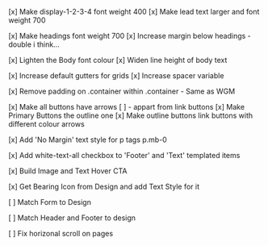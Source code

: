 [x] Make display-1-2-3-4 font weight 400
[x] Make lead text larger and font weight 700

[x] Make headings font weight 700
[x] Increase margin below headings - double i think...

[x] Lighten the Body font colour
[x] Widen line height of body text

[x] Increase default gutters for grids
[x] Increase spacer variable

[x] Remove padding on .container within .container - Same as WGM

[x] Make all buttons have arrows
[ ] - appart from link buttons
[x] Make Primary Buttons the outline one
[x] Make outline buttons link buttons with different colour arrows

[x] Add 'No Margin' text style for p tags p.mb-0

[x] Add white-text-all checkbox to 'Footer' and 'Text' templated items

[x] Build Image and Text Hover CTA

[x] Get Bearing Icon from Design and add Text Style for it

[ ] Match Form to Design

[ ] Match Header and Footer to design

[ ] Fix horizonal scroll on pages
